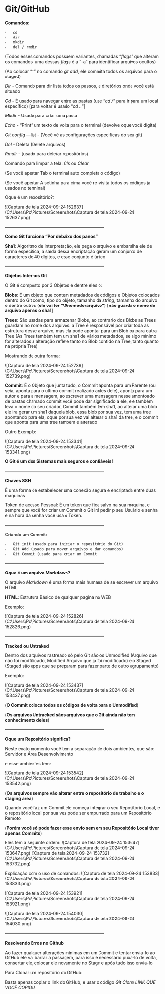 # **Git/GitHub**

**Comandos:** 

	⁃	cd
	⁃	dir
	⁃	mkdir
	⁃	del / rmdir

(Todos esses comandos possuem variantes, chamadas “*flags*” que alteram os comandos, uma dessas *flags* é a “-a” para identificar arquivos ocultos)

(Ao colocar “*” no comando *git add*, ele commita todos os arquivos para o staged)

*Dir* - Comando para dir lista todos os passos, e diretórios onde você está situado

*Cd* - É usado para navegar entre as pastas (use “*cd /*“ para ir para um local específico)
[para voltar é usado “*cd ..*”]

*Mkdir* - Usado para criar uma pasta

*Echo* - “Print” um texto de volta para o terminal (devolve oque você digita)

*Git config* —list - (Você vê as configurações especificas do seu git)

*Del* - Deleta (Delete arquivos)

*Rmdir* - (usado para deletar repositórios)

Comando para limpar a tela: *Cls* ou *Clear*

(Se você apertar Tab o terminal auto completa o código)

(Se você apertar A setinha para cima você re-visita todos os códigos ja usados no terminal)

Oque é um repositório?:

![Captura de tela 2024-09-24 152637](C:\Users\Pc\Pictures\Screenshots\Captura de tela 2024-09-24 152637.png)



———————————————————————

**Como Git funciona “Por debaixo dos panos”**

**Sha1**: Algoritmo de interpretação, ele pega o arquivo e embaralha ele de forma específica, a saída dessa encriptação geram um conjunto de caracteres de 40 dígitos, e esse conjunto é único

———————————————————————

**Objetos Internos Git**

O Git é composto por 3 Objetos e dentre eles o:

**Blobs**: É um objeto que contem metadados de códigos e Objetos colocados dentro do Git como; tipo do objeto, tamanho da _string_, tamanho do arquivo e dentre outros (**ele vai ter “\0nomedorarquivo”**) [**não guarda o nome do arquivo apenas o sha1**]

**Trees**: São usadas para armazenar Blobs, ao contrario dos Blobs as Trees guardam no nome dos arquivos. a Tree é responsável por criar toda as estrutura desse arquivo, mas ela pode apontar para um Blob ou para outra Tree (As Trees também tem um sha1 de vários metadados, se algo mínimo for alterados a alteração reflete tanto no Blob contido na Tree, tanto quanto na própria Tree)

Mostrando de outra forma:

![Captura de tela 2024-09-24 152739](C:\Users\Pc\Pictures\Screenshots\Captura de tela 2024-09-24 152739.png)



**Commit**: É o Objeto que junta tudo, o Commit aponta para um Parente (ou seia, aponta para o ultimo commit realizado antes dele), aponta para um autor e para a mensagem, ao escrever uma mensagem nesse amontoado de pastas chamado commit você pode dar significado a ele, ele também leva o nome do seu criador, Commit também tem sha1, ao alterar uma blob ele ira gerar um sha1 daquela blob, essa blob por sua vez, tem uma tree apontando para ela,  oque por sua vez vai alterar o sha1 da tree, e o commit que aponta para uma tree também é alterado

Outro Exemplo:

![Captura de tela 2024-09-24 153341](C:\Users\Pc\Pictures\Screenshots\Captura de tela 2024-09-24 153341.png)



**O Git é um dos Sistemas mais seguros e confiáveis!**

———————————————————————

**Chaves SSH**

É uma forma de estabelecer uma conexão segura e encriptada entre duas maquinas

Token de acesso Pessoal: É um token que fica salvo na sua maquina, e sempre que você for criar um Commit o Git irá pedir p seu Usuário e senha e na hora da senha você usa o Token.

———————————————————————

Criando um Commit:

	⁃	Git init (usado para iniciar o repositório do Git)
	⁃	Git Add (usado para mover arquivos e dar comandos)
	⁃	Git Commit (usado para criar um Commit

———————————————————————

**Oque é um arquivo Markdown?**

O arquivo *Markdown*  é uma forma mais humana de se escrever um arquivo HTML

**HTML**: Estrutura Básico de qualquer pagina na WEB

Exemplo:

![Captura de tela 2024-09-24 152826](C:\Users\Pc\Pictures\Screenshots\Captura de tela 2024-09-24 152826.png)



———————————————————————

**Tracked ou Untraked**

Dentro dos arquivos rastreado só pelo Git são os Unmodified (Arquivo que não foi modfificado, Modified(Arquivo que ja foi modificado) e o Staged (Staged são apps que se preparam para fazer parte de outro agrupamento)

Exemplo:

![Captura de tela 2024-09-24 153437](C:\Users\Pc\Pictures\Screenshots\Captura de tela 2024-09-24 153437.png)

(**O Commit coloca todos os códigos de volta para o Unmodified**)

(**Os arquivos Untracked sãos arquivos que o Git ainda não tem conhecimento deles**)

———————————————————————

**Oque um Repositório significa?**

Neste exato momento você tem a separação de dois ambientes, que são:
Servidor e Área Desenvolvimento

e esse ambientes tem:

![Captura de tela 2024-09-24 153542](C:\Users\Pc\Pictures\Screenshots\Captura de tela 2024-09-24 153542.png)

(**Os arquivos sempre vão alterar entre o repositório de trabalho e o staging area**)

Quando você faz um Commit ele começa integrar o seu Repositório Local, e o repositório local por sua vez pode ser empurrado para um Repositório Remoto

(**Porém você só pode fazer esse envio sem em seu Repositório Local tiver apenas Commits**)

Eles tem a seguinte ordem:
![Captura de tela 2024-09-24 153647](C:\Users\Pc\Pictures\Screenshots\Captura de tela 2024-09-24 153647.png)
![Captura de tela 2024-09-24 153732](C:\Users\Pc\Pictures\Screenshots\Captura de tela 2024-09-24 153732.png)



Explicação com o uso de comandos:
![Captura de tela 2024-09-24 153833](C:\Users\Pc\Pictures\Screenshots\Captura de tela 2024-09-24 153833.png)

![Captura de tela 2024-09-24 153921](C:\Users\Pc\Pictures\Screenshots\Captura de tela 2024-09-24 153921.png)

![Captura de tela 2024-09-24 154030](C:\Users\Pc\Pictures\Screenshots\Captura de tela 2024-09-24 154030.png)



———————————————————————

**Resolvendo Erros no Github**

Ao fazer qualquer alterações mínimas em um Commit e tentar envia-lo ao GitHub ele vai barrar a passagem, para isso é necessário puxa-lo de volta, consertar ele, colocar ele novamente no Stage e após tudo isso envia-lo

Para Clonar um repositório do GitHub:

Basta apenas copiar o link do GitHub, e usar o código *Git Clone LINK QUE VOCÊ COPIOU*